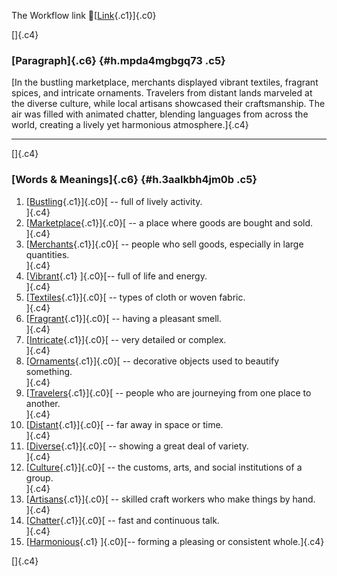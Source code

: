 The Workflow link
👏[[Link](https://www.google.com/url?q=http://www.google.com&sa=D&source=editors&ust=1756398176692155&usg=AOvVaw3ZhC52itRH4O-vU80kgoeM){.c1}]{.c0}

[]{.c4}

### [Paragraph]{.c6} {#h.mpda4mgbgq73 .c5}

[In the bustling marketplace, merchants displayed vibrant textiles,
fragrant spices, and intricate ornaments. Travelers from distant lands
marveled at the diverse culture, while local artisans showcased their
craftsmanship. The air was filled with animated chatter, blending
languages from across the world, creating a lively yet harmonious
atmosphere.]{.c4}

------------------------------------------------------------------------

[]{.c4}

### [Words & Meanings]{.c6} {#h.3aalkbh4jm0b .c5}

1.  [[Bustling](https://www.google.com/url?q=http://www.google.com&sa=D&source=editors&ust=1756398176692878&usg=AOvVaw2i0Y0e226KZaxo5fp_eenH){.c1}]{.c0}[ --
    full of lively activity.\
    ]{.c4}
2.  [[Marketplace](https://www.google.com/url?q=http://www.google.com&sa=D&source=editors&ust=1756398176693035&usg=AOvVaw2150rYG8mKu1p8MEBCHZY-){.c1}]{.c0}[ --
    a place where goods are bought and sold.\
    ]{.c4}
3.  [[Merchants](https://www.google.com/url?q=http://www.google.com&sa=D&source=editors&ust=1756398176693168&usg=AOvVaw1cqCwaHikabHu1-_tPrapn){.c1}]{.c0}[ --
    people who sell goods, especially in large quantities.\
    ]{.c4}
4.  [[Vibrant](https://www.google.com/url?q=http://www.google.com&sa=D&source=editors&ust=1756398176693308&usg=AOvVaw3JL8PrAduBxSszFOJY_iwz){.c1}
    ]{.c0}[-- full of life and energy.\
    ]{.c4}
5.  [[Textiles](https://www.google.com/url?q=http://www.google.com&sa=D&source=editors&ust=1756398176693414&usg=AOvVaw2rtzHqNUbkaiV6b888Nnqj){.c1}]{.c0}[ --
    types of cloth or woven fabric.\
    ]{.c4}
6.  [[Fragrant](https://www.google.com/url?q=http://www.google.com&sa=D&source=editors&ust=1756398176693527&usg=AOvVaw0lc5q9DbHULQ_h7wSUAbof){.c1}]{.c0}[ --
    having a pleasant smell.\
    ]{.c4}
7.  [[Intricate](https://www.google.com/url?q=http://www.google.com&sa=D&source=editors&ust=1756398176693635&usg=AOvVaw06u0UTHaHxb5F6HbKIjOKY){.c1}]{.c0}[ --
    very detailed or complex.\
    ]{.c4}
8.  [[Ornaments](https://www.google.com/url?q=http://www.google.com&sa=D&source=editors&ust=1756398176693776&usg=AOvVaw2Do7yiaxntwvJ-d5K2SSlu){.c1}]{.c0}[ --
    decorative objects used to beautify something.\
    ]{.c4}
9.  [[Travelers](https://www.google.com/url?q=http://www.google.com&sa=D&source=editors&ust=1756398176693950&usg=AOvVaw1fLrpAZ_OGcPew2bZPsyux){.c1}]{.c0}[ --
    people who are journeying from one place to another.\
    ]{.c4}
10. [[Distant](https://www.google.com/url?q=http://www.google.com&sa=D&source=editors&ust=1756398176694159&usg=AOvVaw1TZ5G8gcmaAsS2BTS8kVzG){.c1}]{.c0}[ --
    far away in space or time.\
    ]{.c4}
11. [[Diverse](https://www.google.com/url?q=http://www.google.com&sa=D&source=editors&ust=1756398176694361&usg=AOvVaw3EcHgthl6QpFqB4mADUfYC){.c1}]{.c0}[ --
    showing a great deal of variety.\
    ]{.c4}
12. [[Culture](https://www.google.com/url?q=http://www.google.com&sa=D&source=editors&ust=1756398176694535&usg=AOvVaw1_sDn68yilnsi1qXhA-p1m){.c1}]{.c0}[ --
    the customs, arts, and social institutions of a group.\
    ]{.c4}
13. [[Artisans](https://www.google.com/url?q=http://www.google.com&sa=D&source=editors&ust=1756398176694731&usg=AOvVaw1M2zEw0m6mkz7ZU71szgvQ){.c1}]{.c0}[ --
    skilled craft workers who make things by hand.\
    ]{.c4}
14. [[Chatter](https://www.google.com/url?q=http://www.google.com&sa=D&source=editors&ust=1756398176694903&usg=AOvVaw29lunzNyRlt3YMrgqhS4hY){.c1}]{.c0}[ --
    fast and continuous talk.\
    ]{.c4}
15. [[Harmonious](https://www.google.com/url?q=http://www.google.com&sa=D&source=editors&ust=1756398176695042&usg=AOvVaw0DXd95i_4eFKIbtrOatu-1){.c1}
    ]{.c0}[-- forming a pleasing or consistent whole.]{.c4}

[]{.c4}
